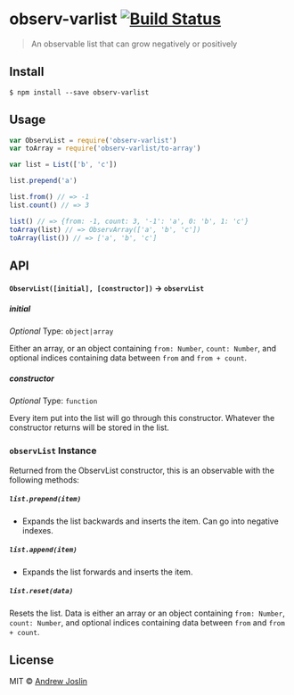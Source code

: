# observ-varlist [![Build Status](https://travis-ci.org/ajoslin/observ-list.svg?branch=master)](https://travis-ci.org/ajoslin/observ-list)

> An observable list that can grow negatively or positively

## Install

```
$ npm install --save observ-varlist
```

## Usage

```js
var ObservList = require('observ-varlist')
var toArray = require('observ-varlist/to-array')

var list = List(['b', 'c'])

list.prepend('a')

list.from() // => -1
list.count() // => 3

list() // => {from: -1, count: 3, '-1': 'a', 0: 'b', 1: 'c'}
toArray(list) // => ObservArray(['a', 'b', 'c'])
toArray(list()) // => ['a', 'b', 'c']
```

## API

#### `ObservList([initial], [constructor])` -> `observList`

##### initial

*Optional*
Type: `object|array`

Either an array, or an object containing `from: Number`, `count: Number`, and optional indices containing data between `from` and `from + count`.

##### constructor

*Optional*
Type: `function`

Every item put into the list will go through this constructor. Whatever the constructor returns will be stored in the list.

### `observList` Instance

Returned from the ObservList constructor, this is an observable with the following methods:

##### `list.prepend(item)`

- Expands the list backwards and inserts the item. Can go into negative indexes.

##### `list.append(item)`

- Expands the list forwards and inserts the item.

##### `list.reset(data)`

Resets the list. Data is either an array or an object containing `from: Number`, `count: Number`, and optional indices containing data between `from` and `from + count`.

## License

MIT © [Andrew Joslin](http://ajoslin.com)
